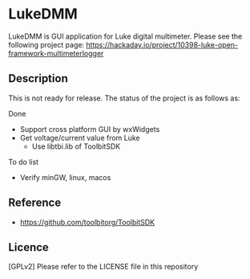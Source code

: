 LukeDMM
====

LukeDMM is GUI application for Luke digital multimeter.
Please see the following project page: https://hackaday.io/project/10398-luke-open-framework-multimeterlogger

## Description

This is not ready for release. The status of the project is as follows as:

Done
- Support cross platform GUI by wxWidgets
- Get voltage/current value from Luke
   - Use libtbi.lib of ToolbitSDK

To do list
- Verify minGW, linux, macos


## Reference

- https://github.com/toolbitorg/ToolbitSDK

## Licence

[GPLv2] Please refer to the LICENSE file in this repository

